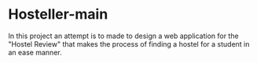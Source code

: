 # Hosteller-main
In this project an attempt is to made to design a web application for the "Hostel Review" that makes the process of finding a hostel for
a student in an ease manner.
